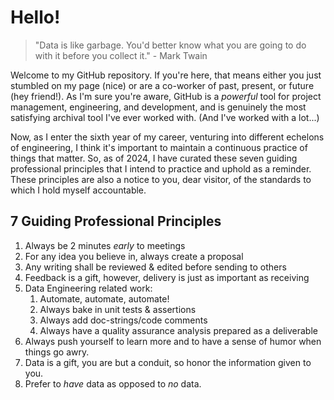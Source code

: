 # Hello!

> "Data is like garbage. You'd better know what you are going to do with it before you collect it." - Mark Twain



Welcome to my GitHub repository. If you're here, that means either you just stumbled on my page (nice) or are a co-worker of past, present, or future (hey friend!). As I'm sure you're aware, GitHub is a *powerful* tool for project management, engineering, and development, and is genuinely the most satisfying archival tool I've ever worked with. (And I've worked with a lot...)

Now, as I enter the sixth year of my career, venturing into different echelons of engineering, I think it's important to maintain a continuous practice of things that matter. So, as of 2024, I have curated these seven guiding professional principles that I intend to practice and uphold as a reminder. These principles are also a notice to you, dear visitor, of the standards to which I hold myself accountable.


## 7 Guiding Professional Principles

1. Always be 2 minutes *early* to meetings
2. For any idea you believe in, always create a proposal
3. Any writing shall be reviewed & edited before sending to others
4. Feedback is a gift, however, delivery is just as important as receiving
5. Data Engineering related work:
    1. Automate, automate, automate!
    2. Always bake in unit tests & assertions
    3. Always add doc-strings/code comments
    4. Always have a quality assurance analysis prepared as a deliverable
6. Always push yourself to learn more and to have a sense of humor when things go awry.
7. Data is a gift, you are but a conduit, so honor the information given to you.
8. Prefer to _have_ data as opposed to _no_ data. 

<!-- https://squidfunk.github.io/mkdocs-material/reference/content-tabs/#grouping-other-content-unordered-list -->
